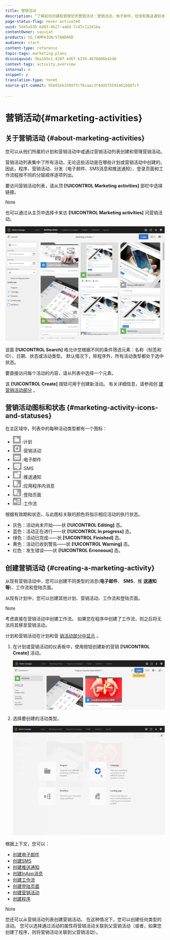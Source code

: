 ```yaml
---
title: 营销活动
description: “了解如何创建和管理您的营销活动：营销活动、电子邮件、短信和推送通知发送、登录页面、工作流。 您可以轻松地设计新活动、编辑现有活动并查阅其状态和有效性。”
page-status-flag: never-activated
uuid: 5d45a935-6d03-4b27-aabd-7c47c11241ba
contentOwner: sauviat
products: SG_CAMPAIGN/STANDARD
audience: start
content-type: reference
topic-tags: marketing-plans
discoiquuid: 3ba165e1-420f-4d6f-b339-467b066b42d0
context-tags: activity,overview
internal: n
snippet: y
translation-type: tm+mt
source-git-commit: 95e01eb33097fc76caac3f4dd5f5591461b887cf

---
```



# 营销活动{#marketing-activities}

## 关于营销活动 {#about-marketing-activities}

您可以从他们所属的计划和营销活动中或通过营销活动列表创建和管理营销活动。

营销活动列表集中了所有活动，无论这些活动是在哪些计划或营销活动中创建的。 因此，程序、营销活动、分发（电子邮件、SMS消息和推送通知）、登录页面和工作流程按不同的分层顺序逐项列出。

要访问营销活动列表，请从顶 **[!UICONTROL Marketing activities]** 部栏中选择链接。

>[!NOTE]
>
>也可以通过从主页中选择卡来访 **[!UICONTROL Marketing activities]** 问营销活动。

![](assets/marketing_activities_1.png)

该窗 **[!UICONTROL Search]** 格允许您根据不同的条件筛选元素：名称（标签和ID）、日期、状态或活动类型。 默认情况下，除程序外，所有活动类型都处于选中状态。

要直接访问每个活动的内容，请从列表中选择一个元素。

该 **[!UICONTROL Create]** 按钮可用于创建新活动。 有关详细信息，请参阅创 [建营销活动部分](#creating-a-marketing-activity) 。

## 营销活动图标和状态 {#marketing-activity-icons-and-statuses}

在主区域中，列表中的每种活动类型都有一个图标：

* ![](assets/marketing_program_icon.png) :计划
* ![](assets/marketing_campaign_icon.png) :营销活动
* ![](assets/marketing_email_icon.png) :电子邮件
* ![](assets/marketing_sms_icon.png) :SMS
* ![](assets/marketing_push_icon.png) :推送通知
* ![](assets/marketing_lp_icon.png) :应用程序内消息
* ![](assets/marketing_lp_icon.png) :登陆页面
* ![](assets/marketing_workflow_icon.png) :工作流

根据有效期和状态，与此图标关联的颜色将指示相应活动的执行状态。

* 灰色：活动尚未开始——状 **[!UICONTROL Editing]** 态。
* 蓝色：活动正在进行——状 **[!UICONTROL In progress]** 态。
* 绿色：活动已完成——状 **[!UICONTROL Finished]** 态。
* 黄色：活动已收到警告——状 **[!UICONTROL Warning]** 态。
* 红色：发生错误——状 **[!UICONTROL Erroneous]** 态。

## 创建营销活动 {#creating-a-marketing-activity}

从现有营销活动中，您可以创建不同类型的消息(**电子邮件**、 **SMS**、推 **送通知等**)、工作流和登陆页面。

从现有计划中，您可以创建其他计划、营销活动、工作流和登陆页面。

>[!NOTE]
>
>考虑直接在营销活动中创建工作流。 如果您在程序中创建了工作流，则之后将无法将其移至营销活动。

计划和营销活动在计划和营 [销活动部分中显示](../../start/using/programs-and-campaigns.md) 。

1. 在计划或营销活动的仪表板中，使用按钮创建新的营销 **[!UICONTROL Create]** 活动。

   ![](assets/marketing_activiy_creation_1.png)

1. 选择要创建的活动类型。

   ![](assets/marketing_activiy_creation_2.png)

根据上下文，您可以：

* [创建电子邮件](../../channels/using/creating-an-email.md)
* [创建SMS](../../channels/using/creating-an-sms-message.md)
* [创建推送通知](../../channels/using/preparing-and-sending-a-push-notification.md)
* [创建InApp消息](../../channels/using/about-in-app-messaging.md)
* [创建工作流](../../automating/using/building-a-workflow.md#creating-a-workflow)
* [创建登陆页面](../../channels/using/getting-started-with-landing-pages.md)
* [创建营销活动](../../start/using/programs-and-campaigns.md#creating-a-campaign)
* [创建程序](../../start/using/programs-and-campaigns.md#creating-a-program)

>[!NOTE]
>
>您还可以从营销活动列表创建营销活动。 在这种情况下，您可以创建任何类型的活动。 您可以选择通过活动的属性将营销活动关联到父营销活动（或者，如果您创建了程序，则将营销活动关联到父营销活动）。

